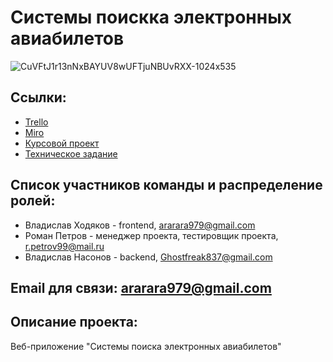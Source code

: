 ﻿# Системы поискка электронных авиабилетов
![CuVFtJ1r13nNxBAYUV8wUFTjuNBUvRXX-1024x535](https://user-images.githubusercontent.com/80356081/111163086-d7b91700-85ad-11eb-9dca-4d2f8724da35.jpg)


## Ссылки: 
-  [Trello](https://trello.com/b/nMqrOxFm/e-ticket-purchase-systems)
-  [Miro]( https://miro.com/app/board/o9J_lPQE540=/  )
-  [Курсовой проект](Documents/Kursovoy_proekt_3.docx)
-  [Техническое задание](Documents/Tekhnicheskoe_zadanie_3_3.docx)

## Список участников команды  и распределение ролей:
-  Владислав Ходяков - frontend, ararara979@gmail.com
-  Роман Петров - менеджер проекта, тестировщик проекта, r.petrov99@mail.ru
-  Владислав Насонов  - backend, Ghostfreak837@gmail.com

## Email для связи: ararara979@gmail.com


## Описание проекта:

 Веб-приложение "Системы поиска электронных авиабилетов"
